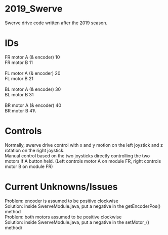 # 2019_Swerve
Swerve drive code written after the 2019 season.

# IDs
FR motor A (& encoder) 10\
FR motor B             11\
 \
FL motor A (& encoder) 20\
FL motor B             21\
 \
BL motor A (& encoder) 30\
BL motor B             31\
 \
BR motor A (& encoder) 40\
BR motor B             41\


# Controls
Normally, swerve drive control with x and y motion on the left joystick and z rotation on the right joystick.\
Manual control based on the two joysticks directly controlling the two motors if A button held. (Left controls motor A on module FR, right controls motor B on module FR)

# Current Unknowns/Issues
Problem: encoder is assumed to be positive clockwise\
 Solution: inside SwerveModule.java, put a negative in the getEncoderPos() method\
Problem: both motors assumed to be positive clockwise\
 Solution: inside SwerveModule.java, put a negative in the setMotor_() method\

